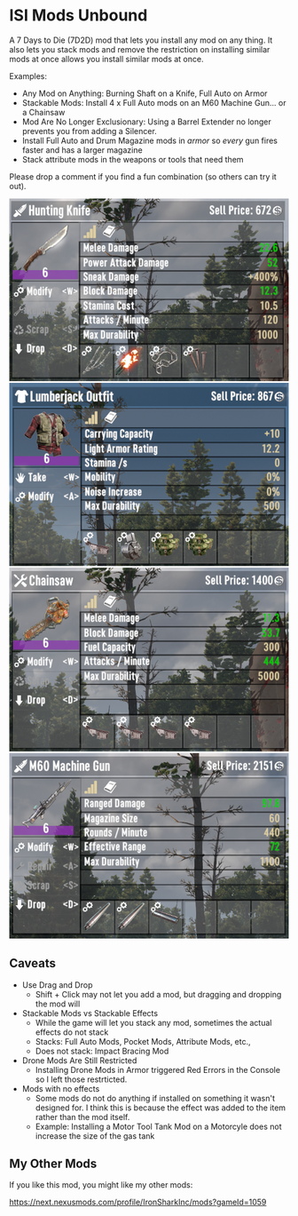 # ISI Mods Unbound

A 7 Days to Die (7D2D) mod that lets you install any mod on any thing. It also lets you stack mods and remove the restriction on installing similar mods at once allows you install similar mods at once.

Examples:

- Any Mod on Anything: Burning Shaft on a Knife, Full Auto on Armor
- Stackable Mods: Install 4 x Full Auto mods on an M60 Machine Gun... or a Chainsaw
- Mod Are No Longer Exclusionary: Using a Barrel Extender no longer prevents you from adding a Silencer.
- Install Full Auto and Drum Magazine mods in _armor_ so _every_ gun fires faster and has a larger magazine
- Stack attribute mods in the weapons or tools that need them

Please drop a comment if you find a fun combination (so others can try it out).

![knife with burning shaft, barbed wire, chain, and spike mods](images/knife.png)
![outfit with full auto, drum magazine and two quad pocket mods](images/outfit.png)
![chainsaw with four full auto mods](images/chainsaw.png)
![m60 with barrel extender and silencer mods](images/m60.png)

## Caveats

- Use Drag and Drop
  - Shift + Click may not let you add a mod, but dragging and dropping the mod will
- Stackable Mods vs Stackable Effects
  - While the game will let you stack any mod, sometimes the actual effects do not stack
  - Stacks: Full Auto Mods, Pocket Mods, Attribute Mods, etc.,
  - Does not stack: Impact Bracing Mod
- Drone Mods Are Still Restricted
  - Installing Drone Mods in Armor triggered Red Errors in the Console so I left those restrticted.
- Mods with no effects
  - Some mods do not do anything if installed on something it wasn't designed for. I think this is because the effect was added to the item rather than the mod itself.
  - Example: Installing a Motor Tool Tank Mod on a Motorcyle does not increase the size of the gas tank

## My Other Mods

If you like this mod, you might like my other mods:

<https://next.nexusmods.com/profile/IronSharkInc/mods?gameId=1059>
